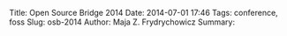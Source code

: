 Title: Open Source Bridge 2014
Date: 2014-07-01 17:46
Tags: conference, foss
Slug: osb-2014
Author: Maja Z. Frydrychowicz
Summary: 
